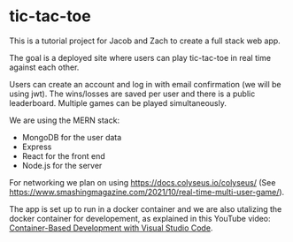 # tic-tac-toe

This is a tutorial project for Jacob and Zach to create a full stack web app. 

The goal is a deployed site where users can play tic-tac-toe in real time against each other. 

Users can create an account and log in with email confirmation (we will be using jwt). The wins/losses are saved per user and there is a public leaderboard. Multiple games can be played simultaneously.

We are using the MERN stack: 
- MongoDB for the user data
- Express
- React for the front end
- Node.js for the server

For networking we plan on using https://docs.colyseus.io/colyseus/ (See https://www.smashingmagazine.com/2021/10/real-time-multi-user-game/).

The app is set up to run in a docker container and we are also utalizing the docker container for developement, as explained in this YouTube video: [Container-Based Development with Visual Studio Code](https://youtu.be/ftir5Dq7LoA). 
